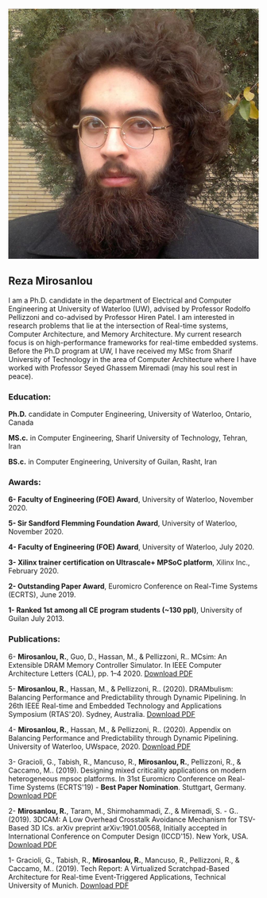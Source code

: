 ![Image description](10906204_754822767906449_9186351623980503954_n.jpg)

## Reza Mirosanlou

I am a Ph.D. candidate in the department of Electrical and Computer Engineering at University of Waterloo (UW), advised by Professor Rodolfo Pellizzoni and co-advised by Professor Hiren Patel. I am interested in research problems that lie at the intersection of Real-time systems, Computer Architecture, and Memory Architecture. My current research focus is on high-performance frameworks for real-time embedded systems. Before the Ph.D program at UW, I have received my MSc from Sharif University of Technology in the area of Computer Architecture where I have worked with Professor Seyed Ghassem Miremadi (may his soul rest in peace).

### Education:

**Ph.D.** candidate in Computer Engineering, University of Waterloo, Ontario, Canada 

**MS.c.** in Computer Engineering, Sharif University of Technology, Tehran, Iran

**BS.c.** in Computer Engineering, University of Guilan, Rasht, Iran

### Awards:

**6- Faculty of Engineering (FOE) Award**, University of Waterloo, November 2020.

**5- Sir Sandford Flemming Foundation Award**, University of Waterloo, November 2020.

**4- Faculty of Engineering (FOE) Award**, University of Waterloo, July 2020. 

**3- Xilinx trainer certification on Ultrascale+ MPSoC platform**, Xilinx Inc., February 2020.

**2- Outstanding Paper Award**, Euromicro Conference on Real-Time Systems (ECRTS), June 2019.

**1- Ranked 1st among all CE program students (~130 ppl)**, University of Guilan July 2013.

### Publications:

6- **Mirosanlou, R.**, Guo, D., Hassan, M., & Pellizzoni, R.. MCsim: An Extensible DRAM Memory Controller Simulator. In IEEE Computer Architecture Letters (CAL), pp. 1–4 2020. [Download PDF](https://ieeexplore.ieee.org/stamp/stamp.jsp?tp=&arnumber=9137661)

5- **Mirosanlou, R.**, Hassan, M., & Pellizzoni, R.. (2020). DRAMbulism: Balancing Performance and Predictability through Dynamic Pipelining. In 26th IEEE Real-time and Embedded Technology and Applications Symposium (RTAS'20). Sydney, Australia.
 [Download PDF](https://ieeexplore.ieee.org/stamp/stamp.jsp?tp=&arnumber=9113103)

4- **Mirosanlou, R.**, Hassan, M., & Pellizzoni, R.. (2020). Appendix on Balancing Performance and Predictability through Dynamic Pipelining. University of Waterloo, UWspace, 2020. [Download PDF](https://uwspace.uwaterloo.ca/bitstream/handle/10012/15678/TechReport-DRAMbulism.pdf?sequence=1&isAllowed=y)

3- Gracioli, G., Tabish, R., Mancuso, R., **Mirosanlou, R.**, Pellizzoni, R., & Caccamo, M.. (2019). Designing mixed criticality applications on modern heterogeneous mpsoc platforms. In 31st Euromicro Conference on Real-Time Systems (ECRTS'19) - **Best Paper Nomination**. Stuttgart, Germany. [Download PDF](https://drops.dagstuhl.de/opus/volltexte/2019/10764/pdf/LIPIcs-ECRTS-2019-27.pdf)

2- **Mirosanlou, R.**, Taram, M., Shirmohammadi, Z., & Miremadi, S. - G.. (2019). 3DCAM: A Low Overhead Crosstalk Avoidance Mechanism for TSV-Based 3D ICs. arXiv preprint arXiv:1901.00568, Initially accepted in International Conference on Computer Design (ICCD'15). New York, USA. [Download PDF](https://arxiv.org/pdf/1901.00568.pdf)

1- Gracioli, G., Tabish, R., **Mirosanlou, R.**, Mancuso, R., Pellizzoni, R., & Caccamo, M.. (2019). Tech Report: A Virtualized Scratchpad-Based Architecture for Real-time Event-Triggered Applications, Technical University of Munich. [Download PDF](https://mediatum.ub.tum.de/doc/1475015/file.pdf)




